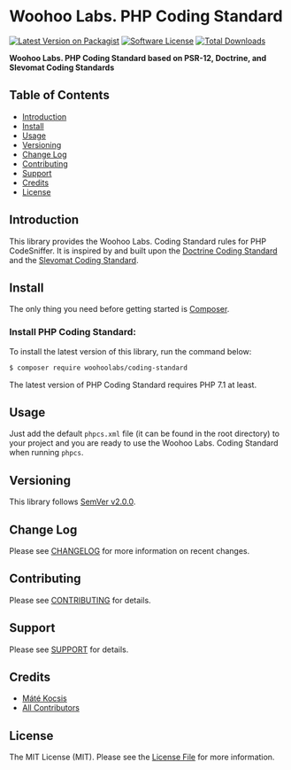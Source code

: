 # Woohoo Labs. PHP Coding Standard

[![Latest Version on Packagist][ico-version]][link-packagist]
[![Software License][ico-license]](LICENSE.md)
[![Total Downloads][ico-downloads]][link-downloads]

**Woohoo Labs. PHP Coding Standard based on PSR-12, Doctrine, and Slevomat Coding Standards**

## Table of Contents

* [Introduction](#introduction)
* [Install](#install)
* [Usage](#basic-usage)
* [Versioning](#versioning)
* [Change Log](#change-log)
* [Contributing](#contributing)
* [Support](#support)
* [Credits](#credits)
* [License](#license)

## Introduction

This library provides the Woohoo Labs. Coding Standard rules for PHP CodeSniffer. It is inspired by and built upon
the [Doctrine Coding Standard](https://github.com/doctrine/coding-standard) and the [Slevomat Coding Standard](https://github.com/slevomat/coding-standard).

## Install

The only thing you need before getting started is [Composer](https://getcomposer.org).

### Install PHP Coding Standard:

To install the latest version of this library, run the command below:

```bash
$ composer require woohoolabs/coding-standard
```

The latest version of PHP Coding Standard requires PHP 7.1 at least.

## Usage

Just add the default `phpcs.xml` file (it can be found in the root directory) to your project and you are ready to use
the Woohoo Labs. Coding Standard when running `phpcs`.

## Versioning

This library follows [SemVer v2.0.0](https://semver.org/).

## Change Log

Please see [CHANGELOG](CHANGELOG.md) for more information on recent changes.

## Contributing

Please see [CONTRIBUTING](CONTRIBUTING.md) for details.

## Support

Please see [SUPPORT](SUPPORT.md) for details.

## Credits

- [Máté Kocsis][link-author]
- [All Contributors][link-contributors]

## License

The MIT License (MIT). Please see the [License File](LICENSE.md) for more information.

[ico-version]: https://img.shields.io/packagist/v/woohoolabs/coding-standard.svg
[ico-license]: https://img.shields.io/badge/license-MIT-brightgreen.svg
[ico-downloads]: https://img.shields.io/packagist/dt/woohoolabs/coding-standard.svg

[link-packagist]: https://packagist.org/packages/woohoolabs/coding-standard
[link-downloads]: https://packagist.org/packages/woohoolabs/coding-standard
[link-author]: https://github.com/kocsismate
[link-contributors]: ../../contributors
